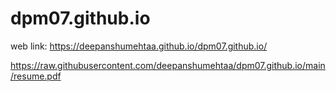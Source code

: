 # dpm07.github.io

web link: https://deepanshumehtaa.github.io/dpm07.github.io/  

https://raw.githubusercontent.com/deepanshumehtaa/dpm07.github.io/main/resume.pdf
